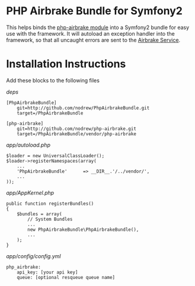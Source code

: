 PHP Airbrake Bundle for Symfony2
================================

This helps binds the [php-airbrake module](https://github.com/nodrew/php-airbrake) into a Symfony2 bundle for easy use with the framework. It will autoload an exception handler into the framework, so that all uncaught errors are sent to the [Airbrake Service](http://airbrake.io).

Installation Instructions
=========================

Add these blocks to the following files

*deps*

```
[PhpAirbrakeBundle]
    git=http://github.com/nodrew/PhpAirbrakeBundle.git
    target=/PhpAirbrakeBundle
   
[php-airbrake]
    git=http://github.com/nodrew/php-airbrake.git
    target=/PhpAirbrakeBundle/vendor/php-airbrake
```

*app/autoload.php*

```
$loader = new UniversalClassLoader();
$loader->registerNamespaces(array(
    ...
    'PhpAirbrakeBundle'      => __DIR__.'/../vendor/',
    ...
));
```

*app/AppKernel.php*

```
public function registerBundles()
{
    $bundles = array(
        // System Bundles
        ...
        new PhpAirbrakeBundle\PhpAirbrakeBundle(),
        ...
    );
}
```

*app/config/config.yml*

```
php_airbrake:
    api_key: [your api key]
    queue: [optional resqueue queue name]
```
